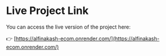 # Live Project Link

You can access the live version of the project here:

👉 [https://alfinakash-ecom.onrender.com/](https://alfinakash-ecom.onrender.com/)
